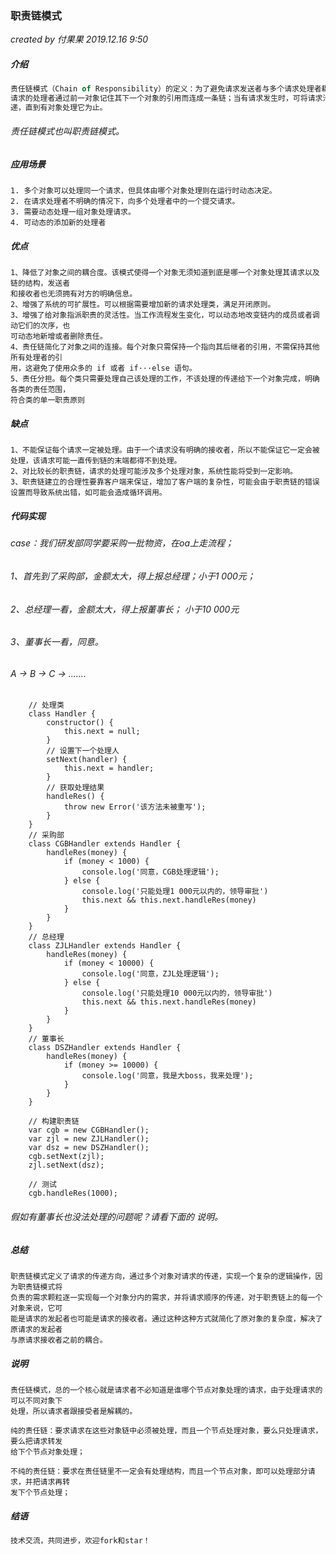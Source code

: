### 职责链模式

*created by 付果果  2019.12.16  9:50*

##### 介绍

```javascript
责任链模式（Chain of Responsibility）的定义：为了避免请求发送者与多个请求处理者耦合在一起，将所有
请求的处理者通过前一对象记住其下一个对象的引用而连成一条链；当有请求发生时，可将请求沿着这条链传
递，直到有对象处理它为止。
```

###### 责任链模式也叫职责链模式。 

##### 应用场景

```
1. 多个对象可以处理同一个请求，但具体由哪个对象处理则在运行时动态决定。
2. 在请求处理者不明确的情况下，向多个处理者中的一个提交请求。
3. 需要动态处理一组对象处理请求。
4. 可动态的添加新的处理者
```

##### **优点** 

```
1、降低了对象之间的耦合度。该模式使得一个对象无须知道到底是哪一个对象处理其请求以及链的结构，发送者
和接收者也无须拥有对方的明确信息。
2、增强了系统的可扩展性。可以根据需要增加新的请求处理类，满足开闭原则。
3、增强了给对象指派职责的灵活性。当工作流程发生变化，可以动态地改变链内的成员或者调动它们的次序，也
可动态地新增或者删除责任。
4、责任链简化了对象之间的连接。每个对象只需保持一个指向其后继者的引用，不需保持其他所有处理者的引
用，这避免了使用众多的 if 或者 if···else 语句。
5、责任分担。每个类只需要处理自己该处理的工作，不该处理的传递给下一个对象完成，明确各类的责任范围，
符合类的单一职责原则
```

##### 缺点

```
1、不能保证每个请求一定被处理。由于一个请求没有明确的接收者，所以不能保证它一定会被处理，该请求可能一直传到链的末端都得不到处理。
2、对比较长的职责链，请求的处理可能涉及多个处理对象，系统性能将受到一定影响。
3、职责链建立的合理性要靠客户端来保证，增加了客户端的复杂性，可能会由于职责链的错误设置而导致系统出错，如可能会造成循环调用。
```

##### 代码实现

###### case：我们研发部同学要采购一批物资，在oa上走流程； 

######         1、首先到了采购部，金额太大，得上报总经理；小于1 000元；

######         2、总经理一看，金额太大，得上报董事长； 小于10 000元

######         3、董事长一看，同意。 

######         A ->  B  ->  C  -> .......

```
    // 处理类
    class Handler {
        constructor() {
            this.next = null;
        }
        // 设置下一个处理人
        setNext(handler) {
            this.next = handler;
        }
        // 获取处理结果
        handleRes() {
            throw new Error('该方法未被重写');
        }
    }
    // 采购部
    class CGBHandler extends Handler {
        handleRes(money) {
            if (money < 1000) {
                console.log('同意，CGB处理逻辑');
            } else {
                console.log('只能处理1 000元以内的，领导审批')
                this.next && this.next.handleRes(money)
            }
        }
    }
    // 总经理
    class ZJLHandler extends Handler {
        handleRes(money) {
            if (money < 10000) {
                console.log('同意，ZJL处理逻辑');
            } else {
                console.log('只能处理10 000元以内的，领导审批')
                this.next && this.next.handleRes(money)
            }
        }
    }
    // 董事长
    class DSZHandler extends Handler {
        handleRes(money) {
            if (money >= 10000) {
                console.log('同意，我是大boss，我来处理');
            }
        }
    }

    // 构建职责链
    var cgb = new CGBHandler();
    var zjl = new ZJLHandler();
    var dsz = new DSZHandler();
    cgb.setNext(zjl);
    zjl.setNext(dsz);

    // 测试
    cgb.handleRes(1000);
```

###### 假如有董事长也没法处理的问题呢？请看下面的  说明。

##### 总结

```
职责链模式定义了请求的传递方向，通过多个对象对请求的传递，实现一个复杂的逻辑操作，因为职责链模式将
负责的需求颗粒逐一实现每一个对象分内的需求，并将请求顺序的传递，对于职责链上的每一个对象来说，它可
能是请求的发起者也可能是请求的接收者。通过这种这种方式就简化了原对象的复杂度，解决了原请求的发起者
与原请求接收者之前的耦合。
```

##### 说明

```
责任链模式，总的一个核心就是请求者不必知道是谁哪个节点对象处理的请求，由于处理请求的可以不同对象下
处理，所以请求者跟接受者是解耦的。

纯的责任链：要求请求在这些对象链中必须被处理，而且一个节点处理对象，要么只处理请求，要么把请求转发
给下个节点对象处理；

不纯的责任链：要求在责任链里不一定会有处理结构，而且一个节点对象，即可以处理部分请求，并把请求再转
发下个节点处理；
```

##### 结语

```javascript
技术交流，共同进步，欢迎fork和star！
```

